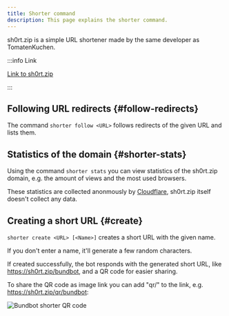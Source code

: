 ```yaml
---
title: Shorter command
description: This page explains the shorter command.
---
```


sh0rt.zip is a simple URL shortener made by the same developer as TomatenKuchen.

:::info Link

[Link to sh0rt.zip](https://sh0rt.zip)

:::

## Following URL redirects {#follow-redirects}

The command `shorter follow <URL>` follows redirects of the given URL and lists them.

## Statistics of the domain {#shorter-stats}

Using the command `shorter stats` you can view statistics of the sh0rt.zip domain, e.g. the amount of views and the most used browsers.

These statistics are collected anonmously by [Cloudflare](https://cloudflare.com), sh0rt.zip itself doesn't collect any data.

## Creating a short URL {#create}

`shorter create <URL> [<Name>]` creates a short URL with the given name.

If you don't enter a name, it'll generate a few random characters.

If created successfully, the bot responds with the generated short URL, like https://sh0rt.zip/bundbot, and a QR code for easier sharing.

To share the QR code as image link you can add "qr/" to the link, e.g. https://sh0rt.zip/qr/bundbot:

![Bundbot shorter QR code](https://sh0rt.zip/qr/bundbot)
